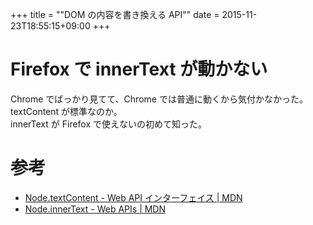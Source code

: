 +++
title = ""DOM の内容を書き換える API""
date = 2015-11-23T18:55:15+09:00
+++

Firefox で innerText が動かない
===
Chrome でばっかり見てて、Chrome では普通に動くから気付かなかった。  
textContent が標準なのか。  
innerText が Firefox で使えないの初めて知った。

参考
===
* [Node.textContent - Web API インターフェイス | MDN](https://developer.mozilla.org/ja/docs/Web/API/Node/textContent)
* [Node.innerText - Web APIs | MDN](https://developer.mozilla.org/en-US/docs/Web/API/Node/innerText)
